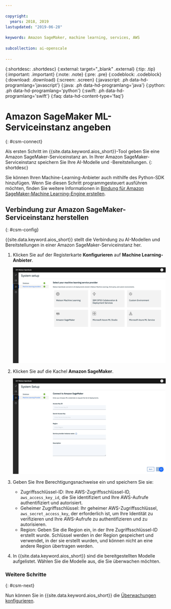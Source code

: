 ```yaml
---

copyright:
  years: 2018, 2019
lastupdated: "2019-06-28"

keywords: Amazon SageMaker, machine learning, services, AWS

subcollection: ai-openscale

---
```


{:shortdesc: .shortdesc}
{:external: target="_blank" .external}
{:tip: .tip}
{:important: .important}
{:note: .note}
{:pre: .pre}
{:codeblock: .codeblock}
{:download: .download}
{:screen: .screen}
{:javascript: .ph data-hd-programlang='javascript'}
{:java: .ph data-hd-programlang='java'}
{:python: .ph data-hd-programlang='python'}
{:swift: .ph data-hd-programlang='swift'}
{:faq: data-hd-content-type='faq'}

# Amazon SageMaker ML-Serviceinstanz angeben
{: #csm-connect}

Als ersten Schritt im {{site.data.keyword.aios_short}}-Tool geben Sie eine Amazon SageMaker-Serviceinstanz an. In Ihrer Amazon SageMaker-Serviceinstanz speichern Sie Ihre AI-Modelle und -Bereitstellungen.
{: shortdesc}

Sie können Ihren Machine-Learning-Anbieter auch mithilfe des Python-SDK hinzufügen. Wenn Sie diesen Schritt programmgesteuert ausführen möchten, finden Sie weitere Informationen in [Bindung für Amazon SageMaker-Machine Learning-Engine erstellen](/docs/services/ai-openscale?topic=ai-openscale-cml-connect#cml-smbind).

## Verbindung zur Amazon SageMaker-Serviceinstanz herstellen
{: #csm-config}

{{site.data.keyword.aios_short}} stellt die Verbindung zu AI-Modellen und Bereitstellungen in einer Amazon SageMaker-Serviceinstanz her.

1.  Klicken Sie auf der Registerkarte **Konfigurieren** auf **Machine Learning-Anbieter**. 

    ![Die Anzeige für die Auswahl des Machine Learning-Anbieters mit Kacheln für die unterstützten Machine Learning-Engines wird angezeigt.](images/wos-machine-learning-providers-selection.png)

1.  Klicken Sie auf die Kachel **Amazon SageMaker**. 

    ![Berechtigungsnachweise für Amazon SageMaker-Service eingeben](images/connect-sage-cred.png)

1.  Geben Sie Ihre Berechtigungsnachweise ein und speichern Sie sie: 

    - Zugriffsschlüssel-ID: Ihre AWS-Zugriffsschlüssel-ID, `aws_access_key_id`, die Sie identifiziert und Ihre AWS-Aufrufe authentifiziert und autorisiert. 
    - Geheimer Zugriffsschlüssel: Ihr geheimer AWS-Zugriffsschlüssel, `aws_secret_access_key`, der erforderlich ist, um Ihre Identität zu verifizieren und Ihre AWS-Aufrufe zu authentifizieren und zu autorisieren. 
    - Region: Geben Sie die Region ein, in der Ihre Zugriffsschlüssel-ID erstellt wurde. Schlüssel werden in der Region gespeichert und verwendet, in der sie erstellt wurden, und können nicht an eine andere Region übertragen werden. 

1.  In {{site.data.keyword.aios_short}} sind die bereitgestellten Modelle aufgelistet. Wählen Sie die Modelle aus, die Sie überwachen möchten. 

### Weitere Schritte
{: #csm-next}

Nun können Sie in {{site.data.keyword.aios_short}} die [Überwachungen konfigurieren](/docs/services/ai-openscale?topic=ai-openscale-mo-config). 
